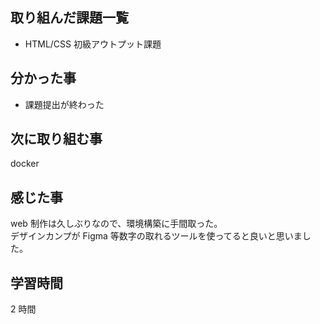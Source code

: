 ## 取り組んだ課題一覧

- HTML/CSS 初級アウトプット課題

## 分かった事

- 課題提出が終わった

## 次に取り組む事

docker

## 感じた事

web 制作は久しぶりなので、環境構築に手間取った。  
デザインカンプが Figma 等数字の取れるツールを使ってると良いと思いました。

## 学習時間

2 時間
